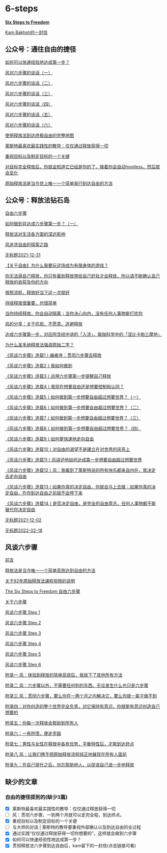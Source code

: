 # 6-steps

**[Six Steps to Freedom](Six%20Steps%20to%20Freedom%20自由六步.md)**

[Kam Bakhsh的一封信](Kam%20Bakhsh的一封信.md)

## 公众号：通往自由的捷径

[如何可以快速经验地达成第一步？](公众号自由的捷径/如何可以快速经验性地达成第一步？.md)

[风对六步骤的谈话（一）](公众号自由的捷径/风对六步骤的谈话（一）.md)

[风对六步骤的谈话（二）](公众号自由的捷径/风对六步骤的谈话（二）.md)

[风对六步骤的谈话（三）](公众号自由的捷径/风对六步骤的谈话（三）.md)

[风对六步骤的谈话（四）](公众号自由的捷径/风对六步骤的谈话（四）.md)

[风对六步骤的谈话（五）](公众号自由的捷径/风对六步骤的谈话（五）.md)

[风对六步骤的谈话（六）](公众号自由的捷径/风对六步骤的谈话（六）.md)

[使用释放法到达终极自由的完整地图](公众号自由的捷径/使用释放法到达终极自由的完整地图.md)

[莱斯特最喜欢最实践性的教导：仅仅通过释放获得一切](公众号自由的捷径/莱斯特最喜欢最实践性的教导：仅仅通过释放获得一切.md)

[重视目标以及制定目标的一个关键](公众号自由的捷径/重视目标以及制定目标的一个关键.md)

[对目标完全释放后，你就会知道它已经是你的了，接着你会自动hootless，然后就会显化](公众号自由的捷径/对目标完全释放后，你就会知道它已经是你的了，接着你会自动hootless，然后就会显化.md)

[原始释放法是当今世上唯一一个简单易行到达自由的方法](公众号自由的捷径/原始释放法是当今世上唯一一个简单易行到达自由的方法.md)

## 公众号：释放法钻石岛

[自由六步骤](公众号释放法钻石岛/自由六步骤.md)

[如何做到并达成六步骤第一步？（一）](公众号释放法钻石岛/如何做到并达成六步骤第一步？（一）.md)

[释放法对生活各方面的深远影响](公众号释放法钻石岛/释放法对生活各方面的深远影响.md)

[风追求自由的探索之路](公众号释放法钻石岛/风追求自由的探索之路.md)

[无标题2021-12-31](公众号释放法钻石岛/无标题2021-12-31.md)

[【关于自由】为什么我要玩这场成为有限身体的游戏？](公众号释放法钻石岛/【关于自由】为什么我要玩这场成为有限身体的游戏？.md)

[你无法逼自己释放，你只有看到释放带给自己好处才会释放，所以请不断确认自己释放的收获及你的方向](公众号释放法钻石岛/你无法逼自己释放，你只有看到释放带给自己好处才会释放，所以请不断确认自己释放的收获及你的方向.md)

[按照流程，释放好当下这一次就好](公众号释放法钻石岛/按照流程，释放好当下这一次就好.md)

[持续释放很重要，也很简单](公众号释放法钻石岛/持续释放很重要，也很简单.md)

[当你持续释放，你会自动隔离；当你决心向内，没有任何人事物能打扰你](公众号释放法钻石岛/当你持续释放，你会自动隔离；当你决心向内，没有任何人事物能打扰你.md)

[风的分享：关于抗拒、不愿意、逃避释放](公众号释放法钻石岛/风的分享：关于抗拒、不愿意、逃避释放.md)

[达成六步骤第一步，对应阿含经中讲的「入流」，瑜伽科学中的「涅比卡帕三摩地」](公众号释放法钻石岛/达成六步骤第一步，对应阿含经中讲的「入流」，瑜伽科学中的「涅比卡帕三摩地」.md)

[为什么圣多纳释放法强调原始二字？](公众号释放法钻石岛/什么圣多纳释放法强调原始二字？.md)

[《风谈六步骤》连载1丨编者序：贯彻六步骤去释放](公众号释放法钻石岛/《风谈六步骤》连载1丨编者序：贯彻六步骤去释放.md)

[《风谈六步骤》连载2丨我如何做到](公众号释放法钻石岛/《风谈六步骤》连载2丨我如何做到.md)

[《风谈六步骤》连载3丨运用六步骤第一步提醒自己释放](公众号释放法钻石岛/《风谈六步骤》连载3丨运用六步骤第一步提醒自己释放.md)

[《风谈六步骤》连载4丨我现在想要自由还是想要控制和认同？](公众号释放法钻石岛/《风谈六步骤》连载4丨我现在想要自由还是想要控制和认同？.md)

[《风谈六步骤》连载5丨如何做到第一步想要自由超过想要世界？（一）](公众号释放法钻石岛/《风谈六步骤》连载5丨如何做到第一步想要自由超过想要世界？（一）.md)

[《风谈六步骤》连载6丨如何做到第一步想要自由超过想要世界？（二）](公众号释放法钻石岛/《风谈六步骤》连载6丨如何做到第一步想要自由超过想要世界？（二）.md)

[《风谈六步骤》连载7丨如何做到第一步想要自由超过想要世界？（三）](公众号释放法钻石岛/《风谈六步骤》连载7丨如何做到第一步想要自由超过想要世界？（三）.md)

[《风谈六步骤》连载8丨如何做到第一步想要自由超过想要世界？（四）](公众号释放法钻石岛/《风谈六步骤》连载8丨如何做到第一步想要自由超过想要世界？（四）.md)

[《风谈六步骤》连载9丨如何更快速地走向自由](公众号释放法钻石岛/《风谈六步骤》连载9丨如何更快速地走向自由.md)

[《风谈六步骤》连载10丨对自由的渴望不是建立在对世界的厌恶上](公众号释放法钻石岛/《风谈六步骤》连载10丨对自由的渴望不是建立在对世界的厌恶上.md)

[《风谈六步骤》连载11丨风讲述他如何达成第一步想要自由超过想要世界](公众号释放法钻石岛/《风谈六步骤》连载11丨风讲述他如何达成第一步想要自由超过想要世界.md)

[《风谈六步骤》连载12丨风：我看到了莱斯特说的所有快乐都来自内在，我决定去走向自由](公众号释放法钻石岛/《风谈六步骤》连载12丨风：我看到了莱斯特说的所有快乐都来自内在，我决定去走向自由.md)

[《风谈六步骤》连载13丨如果你真的决定自由，你就会马上去做；如果你真的决定自由，在你到达自由之前就不会停下来](公众号释放法钻石岛/《风谈六步骤》连载13丨如果你真的决定自由，你就会马上去做；如果你真的决定自由，在你到达自由之前就不会停下来.md)

[《风谈六步骤》连载14丨是否决定自由，是完全的自由意志，任何人事物都不能替代你决定自由](公众号释放法钻石岛/《风谈六步骤》连载14丨是否决定自由，是完全的自由意志，任何人事物都不能替代你决定自由.md)

[无标题2021-12-02](公众号释放法钻石岛/无标题2021-12-02.md)

[无标题2022-02-18](公众号释放法钻石岛/无标题2022-02-18.md)

## 风谈六步骤

[前言](风谈六步骤/前言.md)

[释放法是当今唯一一个简单高效达到自由的方法](风谈六步骤/释放法是当今唯一一个简单高效达到自由的方法.md)

[关于92年原始释放法课程视频的说明](风谈六步骤/关于92年原始释放法课程视频的说明.md)

[The Six Steps to Freedom 自由六步骤](风谈六步骤/The%20Six%20Steps%20to%20Freedom%20自由六步骤.md)

[关于六步骤](风谈六步骤/关于六步骤.md)

[风谈六步骤 Step 1](风谈六步骤/风谈六步骤%20Step%201.md)

[风谈六步骤 Step 2](风谈六步骤/风谈六步骤%20Step%202.md)

[风谈六步骤 Step 3](风谈六步骤/风谈六步骤%20Step%203.md)

[风谈六步骤 Step 4](风谈六步骤/风谈六步骤%20Step%204.md)

[风谈六步骤 Step 5](风谈六步骤/风谈六步骤%20Step%205.md)

[风谈六步骤 Step 6](风谈六步骤/风谈六步骤%20Step%206.md)

[附录一 风：体验到释放的简单高效后，我放下了其他所有方法](风谈六步骤/附录一%20风：体验到释放的简单高效后，我放下了其他所有方法.md)

[附录二 风：六步骤以外，不需要任何别的东西。无论发生什么也只是六步骤](风谈六步骤/附录二%20风：六步骤以外，不需要任何别的东西。无论发生什么也只是六步骤.md)

[附录三 风：贯彻六步骤，要么你在一两个月之内解决它，要么你就一辈子做不到](风谈六步骤/附录三%20风：贯彻六步骤，要么你在一两个月之内解决它，要么你就一辈子做不到.md)

[附录四：对你创造的整个世界完全负责，对它保持有意识，你就能有意识创造自己想要的](风谈六步骤/附录四：对你创造的整个世界完全负责，对它保持有意识，你就能有意识创造自己想要的.md)

[附录五：你每一次释放会帮助到所有人](风谈六步骤/附录五：你每一次释放会帮助到所有人.md)

[附录六：一有所悟，便走歪路](风谈六步骤/附录六：一有所悟，便走歪路.md)

[附录七：男性与女性在释放中各有优势，平衡特性后，才能到达终点](风谈六步骤/附录七%20男性与女性在释放中各有优势，平衡特性后，才能到达终点.md)

[附录八 风：让我们携手把原始释放流程纯正地展现在所有人面前](风谈六步骤/附录八%20风：让我们携手把原始释放流程纯正地展现在所有人面前.md)

[附录九：在自己提升之后，勿忘帮助他人，以促进自己进一步地释放](风谈六步骤/附录九%20在自己提升之后，勿忘帮助他人，以促进自己进一步地释放.md)


## 缺少的文章
### 自由的捷径提到的(缺少3篇)
- [x] 莱斯特最喜欢最实践性的教导：仅仅通过释放获得一切
- [ ] 风：贯彻六步骤，一到两个月就可以走完全程，到达终点。
- [x] 重视目标以及制定目标的一个关键
- [ ] 与大师的对话 | 莱斯特的教导要重视外部确认以及到达自由的全过程
- [x] 通过实践“仅仅通过释放获得一切你想要的”，这样就会做到六步骤
- [x] 如何可以快速经验性地达成第一步？
- [x] 贯彻释放法六步骤到达自由后，kam留下的一封信(点击链接可看)